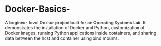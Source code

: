 # Docker-Basics-
A beginner-level Docker project built for an Operating Systems Lab. It demonstrates the installation of Docker and Python, customization of Docker images, running Python applications inside containers, and sharing data between the host and container using bind mounts.
